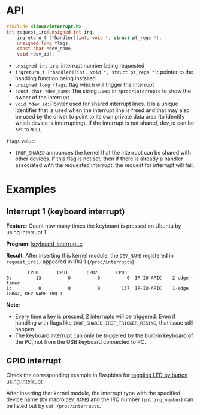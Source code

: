 # API

```c
#include <linux/interrupt.h>
int request_irq(unsigned int irq,
    irqreturn_t (*handler)(int, void *, struct pt_regs *),
    unsigned long flags,
    const char *dev_name,
    void *dev_id);
```

* ``unsigned int irq``: interrupt number being requested
* ``irqreturn_t (*handler)(int, void *, struct pt_regs *)``: pointer to the handling function being installed
* ``unsigned long flags``: flag which will trigger the interrupt
* ``const char *dev_name``: The string used in ``/proc/interrupts`` to show the owner of the interrupt
* ``void *dev_id``: Pointer used for shared interrupt lines. It is a unique identifier that is used when the interrupt line is freed and that may also be used by the driver to point to its own private data area (to identify which device is interrupting). If the interrupt is not shared, dev_id can be set to ``NULL``

``flags`` value:

* ``IRQF_SHARED`` announces the kernel that the interrupt can be shared with other devices. If this flag is not set, then if there is already a handler associated with the requested interrupt, the request for interrupt will fail.

# Examples

## Interrupt 1 (keyboard interrupt)

**Feature**: Count how many times the keyboard is pressed on Ubuntu by using interrupt 1

**Program**: [keyboard_interrupt.c](keyboard_interrupt.c)

**Result**: After inserting this kernel module, the ``DEV_NAME`` registered in ``request_irq()`` appeared in IRQ 1 (``/proc/interrupts``)

```
        CPU0       CPU1       CPU2       CPU3       
0:         13          0          0          0  IR-IO-APIC    2-edge      timer
1:          0          0          0        157  IR-IO-APIC    1-edge      i8042, DEV_NAME IRQ_1
```

**Note**:

* Every time a key is pressed, 2 interrupts will be triggered. Even if handling with flags like ``IRQF_SHARED|IRQF_TRIGGER_RISING``, that issue still happen
* The keyboard interrupt can only be triggered by the built-in keyboard of the PC, not from the USB keyboard connected to PC.

## GPIO interrupt

Check the corresponding example in Raspbian for [toggling LED by button using interrupt](https://github.com/TranPhucVinh/Raspberry-Pi-C/blob/main/Kernel/toggle_led_by_gpio_interrupt.c).

After inserting that kernel module, the interrupt type with the specified device name (by macro ``DEV_NAME``) and the IRQ number (``int irq_number``) can be listed out by ``cat /proc/interrupts``.